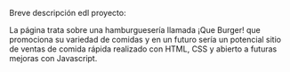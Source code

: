 Breve descripción edl proyecto:

La página trata sobre una hamburguesería llamada ¡Que Burger! que promociona su variedad de comidas y en un futuro sería un potencial sitio de ventas de comida rápida realizado con HTML, CSS y abierto a futuras mejoras con Javascript.
